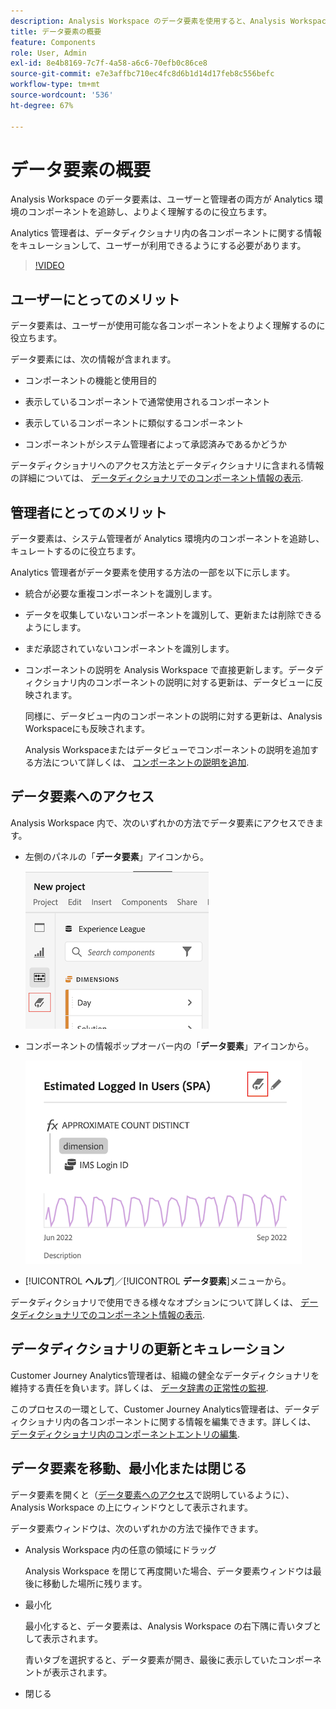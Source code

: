 ```yaml
---
description: Analysis Workspace のデータ要素を使用すると、Analysis Workspace の様々なコンポーネント（使用目的、承認済み、重複など）をカタログ化して追跡できます。
title: データ要素の概要
feature: Components
role: User, Admin
exl-id: 8e4b8169-7c7f-4a58-a6c6-70efb0c86ce8
source-git-commit: e7e3affbc710ec4fc8d6b1d14d17feb8c556befc
workflow-type: tm+mt
source-wordcount: '536'
ht-degree: 67%

---
```


# データ要素の概要

Analysis Workspace のデータ要素は、ユーザーと管理者の両方が Analytics 環境のコンポーネントを追跡し、よりよく理解するのに役立ちます。

Analytics 管理者は、データディクショナリ内の各コンポーネントに関する情報をキュレーションして、ユーザーが利用できるようにする必要があります。

>[!VIDEO](https://video.tv.adobe.com/v/3418028/?quality=12&learn=on)

## ユーザーにとってのメリット

データ要素は、ユーザーが使用可能な各コンポーネントをよりよく理解するのに役立ちます。

データ要素には、次の情報が含まれます。

* コンポーネントの機能と使用目的

* 表示しているコンポーネントで通常使用されるコンポーネント

* 表示しているコンポーネントに類似するコンポーネント

* コンポーネントがシステム管理者によって承認済みであるかどうか

データディクショナリへのアクセス方法とデータディクショナリに含まれる情報の詳細については、 [データディクショナリでのコンポーネント情報の表示](/help/components/data-dictionary/view-data-dictionary.md).

## 管理者にとってのメリット

データ要素は、システム管理者が Analytics 環境内のコンポーネントを追跡し、キュレートするのに役立ちます。

Analytics 管理者がデータ要素を使用する方法の一部を以下に示します。

* 統合が必要な重複コンポーネントを識別します。

* データを収集していないコンポーネントを識別して、更新または削除できるようにします。

* まだ承認されていないコンポーネントを識別します。

* コンポーネントの説明を Analysis Workspace で直接更新します。データディクショナリ内のコンポーネントの説明に対する更新は、データビューに反映されます。

  同様に、データビュー内のコンポーネントの説明に対する更新は、Analysis Workspaceにも反映されます。

  Analysis Workspaceまたはデータビューでコンポーネントの説明を追加する方法について詳しくは、 [コンポーネントの説明を追加](/help/components/add-component-descriptions.md).

## データ要素へのアクセス

Analysis Workspace 内で、次のいずれかの方法でデータ要素にアクセスできます。

* 左側のパネルの「**データ要素**」アイコンから。

  ![左側のパネルの「データ要素」アイコン](assets/data-dictionary-access-icon.png)

* コンポーネントの情報ポップオーバー内の「**データ要素**」アイコンから。

  ![情報ポップオーバー内の「データ要素」アイコン](assets/data-dictionary-access-infopopover.png)
  <!--update screenshot; this was taken from a mock-->

* [!UICONTROL **ヘルプ**]／[!UICONTROL **データ要素**]&#x200B;メニューから。

データディクショナリで使用できる様々なオプションについて詳しくは、 [データディクショナリでのコンポーネント情報の表示](/help/components/data-dictionary/view-data-dictionary.md).

## データディクショナリの更新とキュレーション

Customer Journey Analytics管理者は、組織の健全なデータディクショナリを維持する責任を負います。詳しくは、 [データ辞書の正常性の監視](/help/components/data-dictionary/monitor-data-dictionary-health.md).

このプロセスの一環として、Customer Journey Analytics管理者は、データディクショナリ内の各コンポーネントに関する情報を編集できます。詳しくは、 [データディクショナリ内のコンポーネントエントリの編集](/help/components/data-dictionary/edit-entries-data-dictionary.md).

## データ要素を移動、最小化または閉じる

データ要素を開くと（[データ要素へのアクセス](#access-the-data-dictionary)で説明しているように）、Analysis Workspace の上にウィンドウとして表示されます。

データ要素ウィンドウは、次のいずれかの方法で操作できます。

* Analysis Workspace 内の任意の領域にドラッグ

  Analysis Workspace を閉じて再度開いた場合、データ要素ウィンドウは最後に移動した場所に残ります。<!--True?-->

* 最小化

  最小化すると、データ要素は、Analysis Workspace の右下隅に青いタブとして表示されます。

  青いタブを選択すると、データ要素が開き、最後に表示していたコンポーネントが表示されます。

* 閉じる
